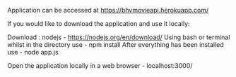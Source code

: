 Application can be accessed at https://bhvmovieapi.herokuapp.com/

If you would like to download the application and use it locally:

Download : nodejs - https://nodejs.org/en/download/
    Using bash or terminal whilst in the directory use - npm install
    After everything has been installed use - node app.js

Open the application locally in a web browser - localhost:3000/
